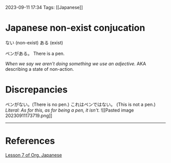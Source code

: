 2023-09-11 17:34
Tags: [[Japanese]]

# Japanese non-exist conjucation
ない (non-exist)
ある (exist)

ペンがある。
There is a pen.

*When we say we aren't doing something we use an adjective.*
AKA describing a state of non-action.

# Discrepancies
ペンがない。(There is no pen.)
これはペンではない。 (This is not a pen.)
*Literal: As for this, as for being a pen, it isn't.*
![[Pasted image 20230911173719.png]]



___
# References
[Lesson 7 of Org. Japanese](https://www.youtube.com/watch?v=KIPhvGxp43c&list=PLg9uYxuZf8x_A-vcqqyOFZu06WlhnypWj&index=7)